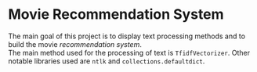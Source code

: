 # Movie Recommendation System

The main goal of this project is to display text processing methods and to build the movie *recommendation system*.  
The main method used for the processing of text is `TfidfVectorizer`. Other notable libraries used are `ntlk` and `collections.defaultdict`.
